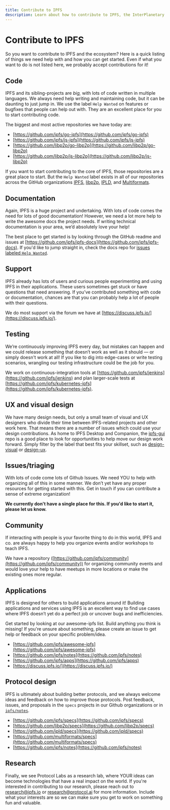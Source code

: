 ```yaml
---
title: Contribute to IPFS
description: Learn about how to contribute to IPFS, the InterPlanetary File System.
---
```


# Contribute to IPFS

So you want to contribute to IPFS and the ecosystem? Here is a quick listing of things we need help with and how you can get started. Even if what you want to do is not listed here, we probably accept contributions for it!

## Code

IPFS and its sibling-projects are _big,_ with lots of code written in multiple languages. We always need help writing and maintaining code, but it can be daunting to just jump in. We use the label `Help Wanted` on features or bugfixes that people can help out with. They are an excellent place for you
to start contributing code.

The biggest and most active repositories we have today are:

- [https://github.com/ipfs/go-ipfs](https://github.com/ipfs/go-ipfs)
- [https://github.com/ipfs/js-ipfs](https://github.com/ipfs/js-ipfs)
- [https://github.com/libp2p/go-libp2p](https://github.com/libp2p/go-libp2p)
- [https://github.com/libp2p/js-libp2p](https://github.com/libp2p/js-libp2p)

If you want to start contributing to the core of IPFS, those repositories are a great place to start. But the `Help Wanted` label exists in all of our repositories across the GitHub organizations
[IPFS](https://github.com/search?q=org%3Aipfs+is%3Aissue+is%3Aopen+label%3A%22help+wanted%22&unscoped_q=is%3Aissue+is%3Aopen+label%3A%22help+wanted%22), [libp2p](https://github.com/search?q=org%3Alibp2p+is%3Aissue+is%3Aopen+label%3A%22help+wanted%22&unscoped_q=is%3Aissue+is%3Aopen+label%3A%22help+wanted%22), [IPLD](https://github.com/search?q=org%3Aipld+org%3Alibp2p+is%3Aissue+is%3Aopen+label%3A%22help+wanted%22&unscoped_q=org%3Alibp2p+is%3Aissue+is%3Aopen+label%3A%22help+wanted%22), and [Multiformats](https://github.com/search?q=org%3Amultiformats+is%3Aissue+is%3Aopen+label%3A%22help+wanted%22&unscoped_q=is%3Aissue+is%3Aopen+label%3A%22help+wanted%22).

## Documentation

Again, IPFS is a huge project and undertaking. With lots of code comes the need for lots of good documentation! However, we need a lot more help to write the awesome docs the project needs. If writing technical documentation is your area, we’d absolutely love your help!

The best place to get started is by looking through the GitHub readme and issues at [https://github.com/ipfs/ipfs-docs](https://github.com/ipfs/ipfs-docs). If you'd like to jump straight in, check the docs repo for [issues labeled `Help Wanted`](https://github.com/ipfs/ipfs-docs/issues?q=is%3Aissue+is%3Aopen+label%3A%22help+wanted%22).

## Support

IPFS already has lots of users and curious people experimenting and using IPFS in their applications. These users sometimes get stuck or have questions that need answering. If you’ve contributed something with code or documentation, chances are that you can probably help a lot of people with their questions.

We do most support via the forum we have at [https://discuss.ipfs.io/](https://discuss.ipfs.io/).

## Testing

We’re continuously improving IPFS every day, but mistakes can happen and we could release something that doesn’t work as well as it should — or simply doesn't work at all! If you like to dig into edge-cases or write testing scenarios, wrangling our testing infrastructure could be the job for you.

We work on continuous-integration tools at [https://github.com/ipfs/jenkins](https://github.com/ipfs/jenkins) and plan larger-scale tests at [https://github.com/ipfs/kubernetes-ipfs](https://github.com/ipfs/kubernetes-ipfs).

## UX and visual design

We have many design needs, but only a small team of visual and UX designers who divide their time between IPFS-related projects and other work here. That means there are a number of issues which could use your design contributions. As home to IPFS Desktop and Companion, the [ipfs-gui](https://github.com/ipfs/ipfs-gui) repo is a good place to look for opportunities to help move our design work forward. Simply filter by the label that best fits your skillset, such as [design-visual](https://github.com/ipfs/ipfs-gui/issues?q=is%3Aissue+is%3Aopen+label%3Adesign-visual) or [design-ux](https://github.com/ipfs/ipfs-gui/labels/design-ux).

## Issues/triaging

With lots of code come lots of Github Issues. We need YOU to help with organizing all of this in some manner. We don’t yet have any proper resources for getting started with this. Get in touch if you can contribute a sense of extreme organization!

**We currently don't have a single place for this. If you'd like to start it, please let us know.**

## Community

If interacting with people is your favorite thing to do in this world, IPFS and co. are always happy to help you organize events and/or workshops to teach IPFS.

We have a repository ([https://github.com/ipfs/community](https://github.com/ipfs/community)) for organizing community events and would love your help to have meetups in more locations or make the existing ones more regular.

## Applications

IPFS is designed for others to build applications around it! Building applications and services using IPFS is an excellent way to find use cases where IPFS doesn’t yet do a perfect job or uncover bugs and inefficiencies.

Get started by looking at our awesome-ipfs list. Build anything you think is missing! If you're unsure about something, please create an issue to get help or feedback on your specific problem/idea.

- [https://github.com/ipfs/awesome-ipfs](https://github.com/ipfs/awesome-ipfs)
- [https://github.com/ipfs/notes](https://github.com/ipfs/notes)
- [https://github.com/ipfs/apps](https://github.com/ipfs/apps)
- [https://discuss.ipfs.io/](https://discuss.ipfs.io/)

## Protocol design

IPFS is ultimately about building better protocols, and we always welcome ideas and feedback on how to improve those protocols. Post feedback, issues, and proposals in the `specs` projects in our Github organizations or in [`ipfs/notes`](https://github.com/notes).

- [https://github.com/ipfs/specs](https://github.com/ipfs/specs)
- [https://github.com/libp2p/specs](https://github.com/libp2p/specs)
- [https://github.com/ipld/specs](https://github.com/ipld/specs)
- [https://github.com/multiformats/specs](https://github.com/multiformats/specs)
- [https://github.com/ipfs/notes](https://github.com/ipfs/notes)

## Research

Finally, we see Protocol Labs as a research lab, where YOUR ideas can become technologies that have a real impact on the world. If you're interested in contributing to our research, please reach out to research@ipfs.io or research@protocol.ai for more information. Include what your interests are so we can make sure you get to work on something fun and valuable.
